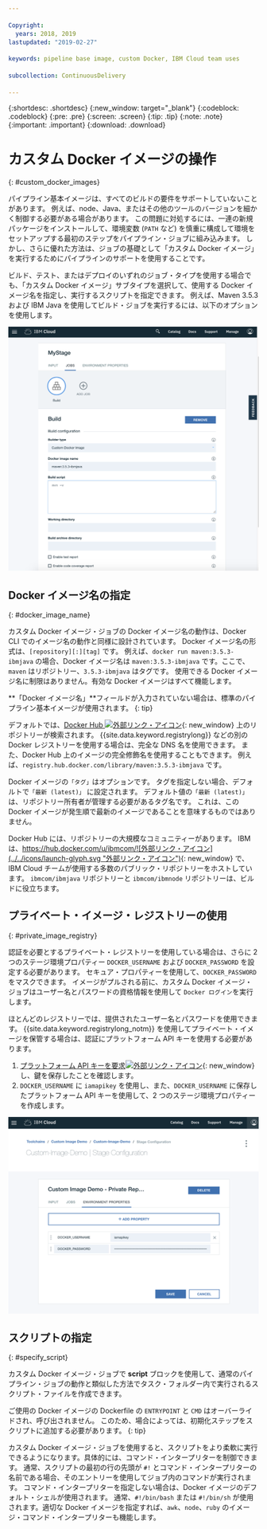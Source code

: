 ```yaml
---

Copyright:
  years: 2018, 2019
lastupdated: "2019-02-27"

keywords: pipeline base image, custom Docker, IBM Cloud team uses

subcollection: ContinuousDelivery

---
```


{:shortdesc: .shortdesc}
{:new_window: target="_blank"}
{:codeblock: .codeblock}
{:pre: .pre}
{:screen: .screen}
{:tip: .tip}
{:note: .note}
{:important: .important}
{:download: .download}


# カスタム Docker イメージの操作
{: #custom_docker_images}

パイプライン基本イメージは、すべてのビルドの要件をサポートしていないことがあります。 例えば、node、Java、またはその他のツールのバージョンを細かく制御する必要がある場合があります。 この問題に対処するには、一連の新規パッケージをインストールして、環境変数 (`PATH` など) を慎重に構成して環境をセットアップする最初のステップをパイプライン・ジョブに組み込みます。 しかし、さらに優れた方法は、ジョブの基礎として「カスタム Docker イメージ」を実行するためにパイプラインのサポートを使用することです。

ビルド、テスト、またはデプロイのいずれのジョブ・タイプを使用する場合でも、「カスタム Docker イメージ」サブタイプを選択して、使用する Docker イメージ名を指定し、実行するスクリプトを指定できます。 例えば、Maven 3.5.3 および IBM Java を使用してビルド・ジョブを実行するには、以下のオプションを使用します。

 ![カスタム・イメージを使用した Maven ビルド](images/custom-image-maven-build.png)


## Docker イメージ名の指定
{: #docker_image_name}

カスタム Docker イメージ・ジョブの Docker イメージ名の動作は、Docker CLI でのイメージ名の動作と同様に設計されています。 Docker イメージ名の形式は、`[repository][:][tag]` です。 例えば、`docker run maven:3.5.3-ibmjava` の場合、Docker イメージ名は `maven:3.5.3-ibmjava` です。ここで、`maven` はリポジトリー、`3.5.3-ibmjava` はタグです。 使用できる Docker イメージ名に制限はありません。有効な Docker イメージはすべて機能します。

**「Docker イメージ名」**フィールドが入力されていない場合は、標準のパイプライン基本イメージが使用されます。 
{: tip}

デフォルトでは、[Docker Hub ![外部リンク・アイコン](../../icons/launch-glyph.svg "外部リンク・アイコン")](https://hub.docker.com/){: new_window} 上のリポジトリーが検索されます。 {{site.data.keyword.registrylong}} などの別の Docker レジストリーを使用する場合は、完全な DNS 名を使用できます。 また、Docker Hub 上のイメージの完全修飾名を使用することもできます。 例えば、`registry.hub.docker.com/library/maven:3.5.3-ibmjava` です。

Docker イメージの`「タグ」`はオプションです。 タグを指定しない場合、デフォルトで`「最新 (latest)」` に設定されます。 デフォルト値の`「最新 (latest)」`は、リポジトリー所有者が管理する必要があるタグ名です。 これは、この Docker イメージが発生順で最新のイメージであることを意味するものではありません。

Docker Hub には、リポジトリーの大規模なコミュニティーがあります。 IBM は、[https://hub.docker.com/u/ibmcom/![外部リンク・アイコン](../../icons/launch-glyph.svg "外部リンク・アイコン")](https://hub.docker.com/u/ibmcom/){: new_window} で、IBM Cloud チームが使用する多数のパブリック・リポジトリーをホストしています。 `ibmcom/ibmjava` リポジトリーと `ibmcom/ibmnode` リポジトリーは、ビルドに役立ちます。 

## プライベート・イメージ・レジストリーの使用
{: #private_image_registry}

認証を必要とするプライベート・レジストリーを使用している場合は、さらに 2 つのステージ環境プロパティー `DOCKER_USERNAME` および `DOCKER_PASSWORD` を設定する必要があります。 セキュア・プロパティーを使用して、`DOCKER_PASSWORD` をマスクできます。 イメージがプルされる前に、カスタム Docker イメージ・ジョブはユーザー名とパスワードの資格情報を使用して `Docker ログイン`を実行します。

ほとんどのレジストリーでは、提供されたユーザー名とパスワードを使用できます。 {{site.data.keyword.registrylong_notm}} を使用してプライベート・イメージを保管する場合は、認証にプラットフォーム API キーを使用する必要があります。 

1. [プラットフォーム API キーを要求![外部リンク・アイコン](../../icons/launch-glyph.svg "外部リンク・アイコン")](https://cloud.ibm.com/iam/#/apikeys){: new_window}し、鍵を保存したことを確認します。 
1. `DOCKER_USERNAME` に `iamapikey` を使用し、また、`DOCKER_USERNAME` に保存したプラットフォーム API キーを使用して、2 つのステージ環境プロパティーを作成します。

 ![{{site.data.keyword.registrylong_notm}} 資格情報](images/custom-image-private-repository.png)


## スクリプトの指定
{: #specify_script}

カスタム Docker イメージ・ジョブで **script** ブロックを使用して、通常のパイプライン・ジョブの動作と類似した方法でタスク・フォルダー内で実行されるスクリプト・ファイルを作成できます。 

ご使用の Docker イメージの Dockerfile の `ENTRYPOINT` と `CMD` はオーバーライドされ、呼び出されません。 このため、場合によっては、初期化ステップをスクリプトに追加する必要があります。
{: tip}

カスタム Docker イメージ・ジョブを使用すると、スクリプトをより柔軟に実行できるようになります。具体的には、コマンド・インタープリターを制御できます。 通常、スクリプトの最初の行の先頭が `#!` とコマンド・インタープリターの名前である場合、そのエントリーを使用してジョブ内のコマンドが実行されます。 コマンド・インタープリターを指定しない場合は、Docker イメージのデフォルト・シェルが使用されます。 通常、`#!/bin/bash` または `#!/bin/sh` が使用されます。適切な Docker イメージを指定すれば、`awk`、`node`、`ruby` のイメージ・コマンド・インタープリターも機能します。
